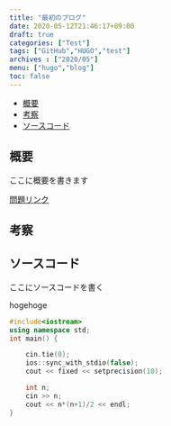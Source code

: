 ```yaml
---
title: "最初のブログ"
date: 2020-05-12T21:46:17+09:00
draft: true
categories: ["Test"]
tags: ["GitHub","HUGO","test"]
archives : ["2020/05"]
menu: ["hugo","blog"]
toc: false
---
```


<!-------  ここは目次 ------ >
<!-- TOC -->

- [概要](#概要)
- [考察](#考察)
- [ソースコード](#ソースコード)

<!-- /TOC -->
<!-------  目次終了 --------->

<!--more-->

## 概要

ここに概要を書きます <br>

[問題リンク](https://atcoder.jp/contests/abc167/tasks/abc167_a)

## 考察

## ソースコード

ここにソースコードを書く<br>

hogehoge

```cpp
#include<iostream>
using namespace std;
int main() {

	cin.tie(0);
	ios::sync_with_stdio(false);
	cout << fixed << setprecision(10);

	int n;
	cin >> n;
	cout << n*(n+1)/2 << endl;
}
```

